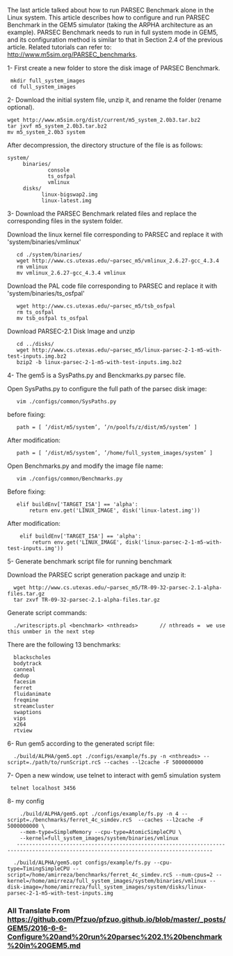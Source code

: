The last article talked about how to run PARSEC Benchmark alone in the Linux system. This article describes how to configure and run PARSEC Benchmark in the GEM5 simulator (taking the ARPHA architecture as an example). PARSEC Benchmark needs to run in full system mode in GEM5, and its configuration method is similar to that in Section 2.4 of the previous article. Related tutorials can refer to: http://www.m5sim.org/PARSEC_benchmarks.

  1- First create a new folder to store the disk image of PARSEC Benchmark.
  
     mkdir full_system_images
     cd full_system_images
  
  2- Download the initial system file, unzip it, and rename the folder (rename optional).
  
    wget http://www.m5sim.org/dist/current/m5_system_2.0b3.tar.bz2
    tar jxvf m5_system_2.0b3.tar.bz2
    mv m5_system_2.0b3 system

After decompression, the directory structure of the file is as follows:

    system/
         binaries/
                 console
                 ts_osfpal
                 vmlinux
         disks/
               linux-bigswap2.img
               linux-latest.img
  
  3- Download the PARSEC Benchmark related files and replace the corresponding files in the system folder.
  
Download the linux kernel file corresponding to PARSEC and replace it with 'system/binaries/vmlinux'
      
       cd ./system/binaries/
       wget http://www.cs.utexas.edu/~parsec_m5/vmlinux_2.6.27-gcc_4.3.4
       rm vmlinux
       mv vmlinux_2.6.27-gcc_4.3.4 vmlinux
     
Download the PAL code file corresponding to PARSEC and replace it with 'system/binaries/ts_osfpal'

       wget http://www.cs.utexas.edu/~parsec_m5/tsb_osfpal
       rm ts_osfpal
       mv tsb_osfpal ts_osfpal
     
Download PARSEC-2.1 Disk Image and unzip
   
       cd ../disks/
       wget http://www.cs.utexas.edu/~parsec_m5/linux-parsec-2-1-m5-with-test-inputs.img.bz2
       bzip2 -b linux-parsec-2-1-m5-with-test-inputs.img.bz2

 4- The gem5 is a SysPaths.py and Benckmarks.py parsec file.
 
 Open SysPaths.py to configure the full path of the parsec disk image:
 
       vim ./configs/common/SysPaths.py
     
before fixing:
 
       path = [ ’/dist/m5/system’, ’/n/poolfs/z/dist/m5/system’ ]
     
After modification:

       path = [ ’/dist/m5/system’, ’/home/full_system_images/system’ ]

Open Benchmarks.py and modify the image file name:

       vim ./configs/common/Benchmarks.py
        
Before fixing:

       elif buildEnv['TARGET_ISA'] == 'alpha':
           return env.get('LINUX_IMAGE', disk('linux-latest.img'))

After modification:

        elif buildEnv['TARGET_ISA'] == 'alpha':
            return env.get('LINUX_IMAGE', disk('linux-parsec-2-1-m5-with-test-inputs.img'))

 5- Generate benchmark script file for running benchmark

Download the PARSEC script generation package and unzip it:

      wget http://www.cs.utexas.edu/~parsec_m5/TR-09-32-parsec-2.1-alpha-files.tar.gz
      tar zxvf TR-09-32-parsec-2.1-alpha-files.tar.gz

Generate script commands:

      ./writescripts.pl <benchmark> <nthreads>       // nthreads =  we use this unmber in the next step
    
There are the following 13 benchmarks:
   
      blackscholes
      bodytrack
      canneal
      dedup
      facesim
      ferret
      fluidanimate
      freqmine
      streamcluster
      swaptions
      vips
      x264
      rtview

 6- Run gem5 according to the generated script file:

      ./build/ALPHA/gem5.opt ./configs/example/fs.py -n <nthreads> --script=./path/to/runScript.rcS --caches --l2cache -F 5000000000
    
 7- Open a new window, use telnet to interact with gem5 simulation system
 
     telnet localhost 3456  

    
 8- my config
 
        ./build/ALPHA/gem5.opt ./configs/example/fs.py -n 4 --script=./benchmarks/ferret_4c_simdev.rcS  --caches --l2cache -F 5000000000 \
        --mem-type=SimpleMemory --cpu-type=AtomicSimpleCPU \
        --kernel=full_system_images/system/binaries/vmlinux
       -------------------------------------------------------------------------------------------------------------------------------------
        
      ./build/ALPHA/gem5.opt configs/example/fs.py --cpu-type=TimingSimpleCPU --script=/home/amirreza/benchmarks/ferret_4c_simdev.rcS --num-cpus=2 --kernel=/home/amirreza/full_system_images/system/binaries/vmlinux --disk-image=/home/amirreza/full_system_images/system/disks/linux-parsec-2-1-m5-with-test-inputs.img
             



### All Translate From https://github.com/Pfzuo/pfzuo.github.io/blob/master/_posts/GEM5/2016-6-6-Configure%20and%20run%20parsec%202.1%20benchmark%20in%20GEM5.md ###

